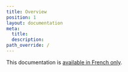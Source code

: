```yaml
---
title: Overview
position: 1
layout: documentation
meta:
  title:
  description:
path_override: /
---
```


This documentation is [available in French only](/fr/apps/nestor).
